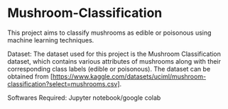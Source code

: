 # Mushroom-Classification

This project aims to classify mushrooms as edible or poisonous using machine learning techniques.

Dataset:
The dataset used for this project is the Mushroom Classification dataset, which contains various attributes of mushrooms along with their corresponding class labels (edible or poisonous). The dataset can be obtained from [https://www.kaggle.com/datasets/uciml/mushroom-classification?select=mushrooms.csv].

Softwares Required:
Jupyter notebook/google colab
